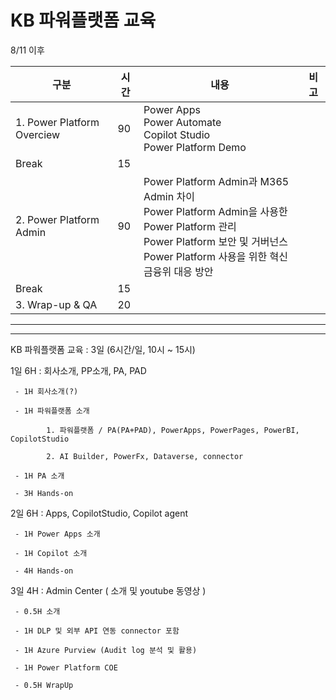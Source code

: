 # KB 파워플랫폼 교육

8/11 이후


| 구분 | 시간 | 내용 | 비고 |
| --- | --- | --- | --- |
| 1. Power Platform Overciew | 90 | Power Apps</br>Power Automate</br>Copilot Studio</br>Power Platform Demo |    |
| Break | 15 |    |    |
| 2. Power Platform Admin | 90 | Power Platform Admin과 M365 Admin 차이</br>Power Platform Admin을 사용한 Power Platform 관리</br>Power Platform 보안 및 거버넌스</br>Power Platform 사용을 위한 혁신금융위 대응 방안 |    |
| Break | 15 |    |    |
| 3. Wrap-up & QA | 20 |    |    |


----



----

KB 파워플랫폼 교육 : 3일 (6시간/일, 10시 ~ 15시) 

   1일 6H : 회사소개, PP소개, PA, PAD   
   
     - 1H 회사소개(?) 
     
     - 1H 파워플랫폼 소개  
     
            1. 파워플랫폼 / PA(PA+PAD), PowerApps, PowerPages, PowerBI, CopilotStudio 
            
            2. AI Builder, PowerFx, Dataverse, connector 
            
     - 1H PA 소개  

     - 3H Hands-on  
     
   2일 6H : Apps, CopilotStudio, Copilot agent  
   
     - 1H Power Apps 소개  

     - 1H Copilot 소개  
     
     - 4H Hands-on 
     
   3일 4H : Admin Center ( 소개 및 youtube 동영상 ) 
   
     - 0.5H 소개 
      
     - 1H DLP 및 외부 API 연동 connector 포함  
      
     - 1H Azure Purview (Audit log 분석 및 활용)  
     
     - 1H Power Platform COE 

     - 0.5H WrapUp 
